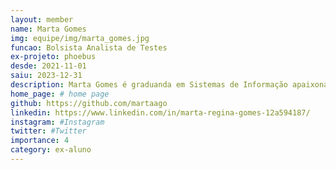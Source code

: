 ```yaml
---
layout: member
name: Marta Gomes
img: equipe/img/marta_gomes.jpg
funcao: Bolsista Analista de Testes
ex-projeto: phoebus 
desde: 2021-11-01
saiu: 2023-12-31
description: Marta Gomes é graduanda em Sistemas de Informação apaixonada por café e tecnologia. Atualmente, atuando na área de qualidade de software com foco em automação de testes. Com habilidade para aprendizado rápido, com foco ferramental e em desenvolvimento.
home_page: # home page
github: https://github.com/martaago
linkedin: https://www.linkedin.com/in/marta-regina-gomes-12a594187/
instagram: #Instagram
twitter: #Twitter
importance: 4
category: ex-aluno
---
```

